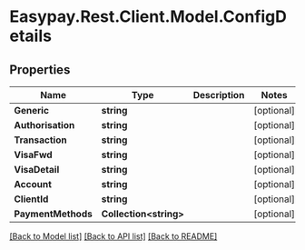 # Easypay.Rest.Client.Model.ConfigDetails

## Properties

Name | Type | Description | Notes
------------ | ------------- | ------------- | -------------
**Generic** | **string** |  | [optional] 
**Authorisation** | **string** |  | [optional] 
**Transaction** | **string** |  | [optional] 
**VisaFwd** | **string** |  | [optional] 
**VisaDetail** | **string** |  | [optional] 
**Account** | **string** |  | [optional] 
**ClientId** | **string** |  | [optional] 
**PaymentMethods** | **Collection&lt;string&gt;** |  | [optional] 

[[Back to Model list]](../README.md#documentation-for-models) [[Back to API list]](../README.md#documentation-for-api-endpoints) [[Back to README]](../README.md)

